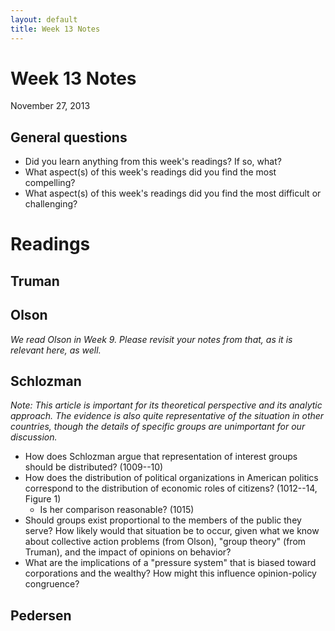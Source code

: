 ```yaml
---
layout: default
title: Week 13 Notes
---
```


# Week 13 Notes #
November 27, 2013

## General questions ##
* Did you learn anything from this week's readings? If so, what?
* What aspect(s) of this week's readings did you find the most compelling?
* What aspect(s) of this week's readings did you find the most difficult or challenging?


# Readings #

## Truman ##


## Olson ##
*We read Olson in Week 9. Please revisit your notes from that, as it is relevant here, as well.*

## Schlozman ##
*Note: This article is important for its theoretical perspective and its analytic approach. The evidence is also quite representative of the situation in other countries, though the details of specific groups are unimportant for our discussion.*

* How does Schlozman argue that representation of interest groups should be distributed? (1009--10)
* How does the distribution of political organizations in American politics correspond to the distribution of economic roles of citizens? (1012--14, Figure 1)
  * Is her comparison reasonable? (1015)
* Should groups exist proportional to the members of the public they serve? How likely would that situation be to occur, given what we know about collective action problems (from Olson), "group theory" (from Truman), and the impact of opinions on behavior?
* What are the implications of a "pressure system" that is biased toward corporations and the wealthy? How might this influence opinion-policy congruence?

## Pedersen ##
